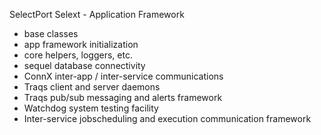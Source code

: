 SelectPort Selext - Application Framework
 - base classes
 - app framework initialization
 - core helpers, loggers, etc.
 - sequel database connectivity
 - ConnX inter-app / inter-service communications
 - Traqs client and server daemons
 - Traqs pub/sub messaging and alerts framework
 - Watchdog system testing facility
 - Inter-service jobscheduling and execution communication framework

